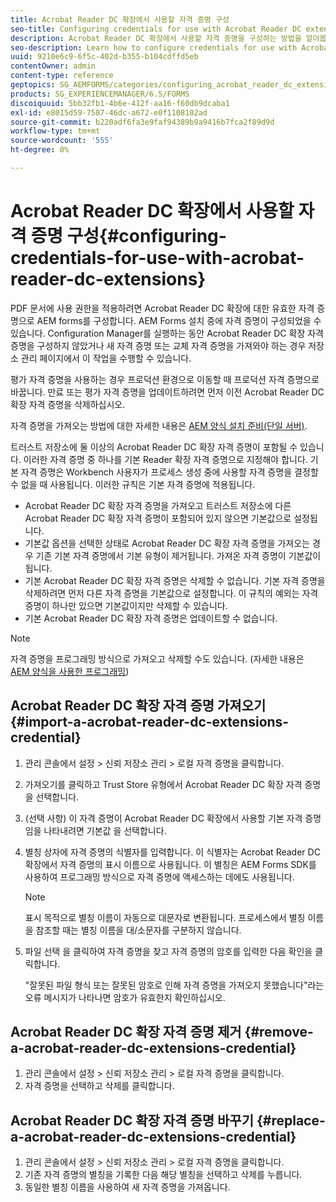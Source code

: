 ```yaml
---
title: Acrobat Reader DC 확장에서 사용할 자격 증명 구성
seo-title: Configuring credentials for use with Acrobat Reader DC extensions
description: Acrobat Reader DC 확장에서 사용할 자격 증명을 구성하는 방법을 알아봅니다.
seo-description: Learn how to configure credentials for use with Acrobat Reader DC extensions.
uuid: 9210e6c9-6f5c-402d-b355-b104cdffd5eb
contentOwner: admin
content-type: reference
geptopics: SG_AEMFORMS/categories/configuring_acrobat_reader_dc_extensions
products: SG_EXPERIENCEMANAGER/6.5/FORMS
discoiquuid: 5bb32fb1-4b6e-412f-aa16-f60db9dcaba1
exl-id: e8015d59-7587-46dc-a672-e0f1108102ad
source-git-commit: b220adf6fa3e9faf94389b9a9416b7fca2f89d9d
workflow-type: tm+mt
source-wordcount: '555'
ht-degree: 0%

---
```


# Acrobat Reader DC 확장에서 사용할 자격 증명 구성{#configuring-credentials-for-use-with-acrobat-reader-dc-extensions}

PDF 문서에 사용 권한을 적용하려면 Acrobat Reader DC 확장에 대한 유효한 자격 증명으로 AEM forms를 구성합니다. AEM Forms 설치 중에 자격 증명이 구성되었을 수 있습니다. Configuration Manager를 실행하는 동안 Acrobat Reader DC 확장 자격 증명을 구성하지 않았거나 새 자격 증명 또는 교체 자격 증명을 가져와야 하는 경우 저장소 관리 페이지에서 이 작업을 수행할 수 있습니다.

평가 자격 증명을 사용하는 경우 프로덕션 환경으로 이동할 때 프로덕션 자격 증명으로 바꿉니다. 만료 또는 평가 자격 증명을 업데이트하려면 먼저 이전 Acrobat Reader DC 확장 자격 증명을 삭제하십시오.

자격 증명을 가져오는 방법에 대한 자세한 내용은 [AEM 양식 설치 준비(단일 서버)](https://www.adobe.com/go/learn_aemforms_prepareInstallsingle_63).

트러스트 저장소에 둘 이상의 Acrobat Reader DC 확장 자격 증명이 포함될 수 있습니다. 이러한 자격 증명 중 하나를 기본 Reader 확장 자격 증명으로 지정해야 합니다. 기본 자격 증명은 Workbench 사용자가 프로세스 생성 중에 사용할 자격 증명을 결정할 수 없을 때 사용됩니다. 이러한 규칙은 기본 자격 증명에 적용됩니다.

* Acrobat Reader DC 확장 자격 증명을 가져오고 트러스트 저장소에 다른 Acrobat Reader DC 확장 자격 증명이 포함되어 있지 않으면 기본값으로 설정됩니다.
* 기본값 옵션을 선택한 상태로 Acrobat Reader DC 확장 자격 증명을 가져오는 경우 기존 기본 자격 증명에서 기본 유형이 제거됩니다. 가져온 자격 증명이 기본값이 됩니다.
* 기본 Acrobat Reader DC 확장 자격 증명은 삭제할 수 없습니다. 기본 자격 증명을 삭제하려면 먼저 다른 자격 증명을 기본값으로 설정합니다. 이 규칙의 예외는 자격 증명이 하나만 있으면 기본값이지만 삭제할 수 있습니다.
* 기본 Acrobat Reader DC 확장 자격 증명은 업데이트할 수 없습니다.

>[!NOTE]
>
>자격 증명을 프로그래밍 방식으로 가져오고 삭제할 수도 있습니다. (자세한 내용은 [AEM 양식을 사용한 프로그래밍](https://www.adobe.com/go/learn_aemforms_programming_63))

## Acrobat Reader DC 확장 자격 증명 가져오기 {#import-a-acrobat-reader-dc-extensions-credential}

1. 관리 콘솔에서 설정 > 신뢰 저장소 관리 > 로컬 자격 증명을 클릭합니다.
1. 가져오기를 클릭하고 Trust Store 유형에서 Acrobat Reader DC 확장 자격 증명을 선택합니다.
1. (선택 사항) 이 자격 증명이 Acrobat Reader DC 확장에서 사용할 기본 자격 증명임을 나타내려면 기본값 을 선택합니다.
1. 별칭 상자에 자격 증명의 식별자를 입력합니다. 이 식별자는 Acrobat Reader DC 확장에서 자격 증명의 표시 이름으로 사용됩니다. 이 별칭은 AEM Forms SDK를 사용하여 프로그래밍 방식으로 자격 증명에 액세스하는 데에도 사용됩니다.

   >[!NOTE]
   >
   >표시 목적으로 별칭 이름이 자동으로 대문자로 변환됩니다. 프로세스에서 별칭 이름을 참조할 때는 별칭 이름을 대/소문자를 구분하지 않습니다.

1. 파일 선택 을 클릭하여 자격 증명을 찾고 자격 증명의 암호를 입력한 다음 확인을 클릭합니다.

   &quot;잘못된 파일 형식 또는 잘못된 암호로 인해 자격 증명을 가져오지 못했습니다&quot;라는 오류 메시지가 나타나면 암호가 유효한지 확인하십시오.

## Acrobat Reader DC 확장 자격 증명 제거 {#remove-a-acrobat-reader-dc-extensions-credential}

1. 관리 콘솔에서 설정 > 신뢰 저장소 관리 > 로컬 자격 증명을 클릭합니다.
1. 자격 증명을 선택하고 삭제를 클릭합니다.

## Acrobat Reader DC 확장 자격 증명 바꾸기 {#replace-a-acrobat-reader-dc-extensions-credential}

1. 관리 콘솔에서 설정 > 신뢰 저장소 관리 > 로컬 자격 증명을 클릭합니다.
1. 기존 자격 증명의 별칭을 기록한 다음 해당 별칭을 선택하고 삭제를 누릅니다.
1. 동일한 별칭 이름을 사용하여 새 자격 증명을 가져옵니다.
